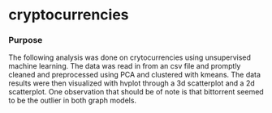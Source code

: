 # cryptocurrencies
### Purpose
  The following analysis was done on crytocurrencies using unsupervised machine learning. The data was read in from an csv file and promptly cleaned and preprocessed using PCA and clustered with kmeans. The data results were then visualized with hvplot through a 3d scatterplot and a 2d scatterplot. One observation that should be of note is that bittorrent seemed to be the outlier in both graph models.
